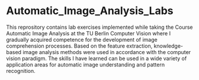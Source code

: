 # Automatic_Image_Analysis_Labs
This reprository contains lab exercises implemented while taking the Course Automatic Image Analysis at the TU Berlin Computer Vision where I gradually acquired competence for the development of image comprehension processes. Based on the feature extraction, knowledge-based image analysis methods were used in accordance with the computer vision paradigm. The skills I have learned can be used in a wide variety of application areas for automatic image understanding and pattern recognition.
